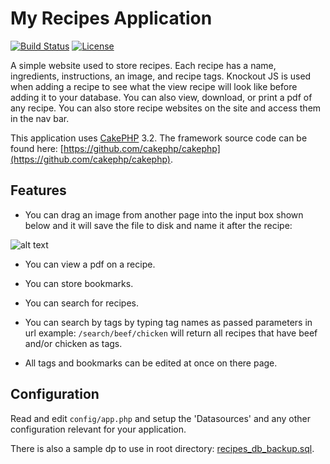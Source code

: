 # My Recipes Application

[![Build Status](https://img.shields.io/travis/cakephp/app/master.svg?style=flat-square)](https://travis-ci.org/cakephp/app)
[![License](https://img.shields.io/packagist/l/cakephp/app.svg?style=flat-square)](https://packagist.org/packages/cakephp/app)

A simple website used to store recipes. Each recipe has a name, ingredients, instructions, an image, and recipe tags. Knockout JS is used when adding a recipe to see what the view recipe will look like before adding it to your database. You can also view, download, or print a pdf of any recipe. You can also store recipe websites on the site and access them in the nav bar.

This application uses [CakePHP](http://cakephp.org) 3.2.
The framework source code can be found here: [https://github.com/cakephp/cakephp](https://github.com/cakephp/cakephp).

## Features

- You can drag an image from another page into the input box shown below and it will save the file to disk and name it after the recipe:

![alt text](http://i26.photobucket.com/albums/c143/Snake312/GitHub/my-recipes-drag-img.jpg "Dragging the image")

- You can view a pdf on a recipe.

- You can store bookmarks.

- You can search for recipes.

- You can search by tags by typing tag names as passed parameters in url example: `/search/beef/chicken` will return all recipes that have beef and/or chicken as tags.

- All tags and bookmarks can be edited at once on there page.

## Configuration

Read and edit `config/app.php` and setup the 'Datasources' and any other
configuration relevant for your application.

There is also a sample dp to use in root directory: [recipes_db_backup.sql](https://github.com/MrEx88/recipes-with-cakephp3/blob/master/recipes_db_backup.sql).
